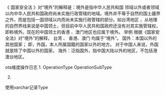 《 国家安全法 》对“境外”的解释是：境外是指中华人民共和国 领域以外或者领域以内中华人民共和国政府尚未实施行政管辖的地域。境外并不等于自然的国土疆界之外，而是包括一国领域以内而尚未实施行政管辖的部分。如台湾地区 ，从地理的自然界线来说是中国领土，但目前中华人民共和国政府还没有对其实施管辖权，即称境外。现在的中国领土的香港 、澳门地区也应属于境外。 举例 根据《国家安全法》对“境外”的解释， 台湾 、 香港、澳门 均属于“境外”。 国外：本国以外的其他国家； 即，外国，本人所属国籍的国家以外的地方。 对于中国人来说，外国就是除了中国以外的国家。 海外：泛指国外，指中国大陆以外的地区，不包括港澳台地区。

ota维度操作日志
1.
OperationType
OperationSubType

2.
使用varchar记录Type







